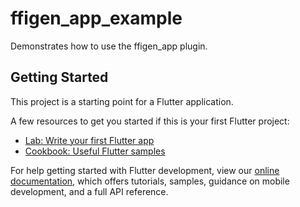# ffigen_app_example

Demonstrates how to use the ffigen_app plugin.

## Getting Started

This project is a starting point for a Flutter application.

A few resources to get you started if this is your first Flutter project:

- [Lab: Write your first Flutter app](https://docs.flutter.dev/get-started/codelab)
- [Cookbook: Useful Flutter samples](https://docs.flutter.dev/cookbook)

For help getting started with Flutter development, view our
[online documentation](https://docs.flutter.dev), which offers tutorials,
samples, guidance on mobile development, and a full API reference.
